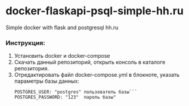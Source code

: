 # docker-flaskapi-psql-simple-hh.ru
Simple docker with flask and postgresql hh.ru

### Инструкция:

1. Установить docker и docker-compose
2. Скачать данный репозиторий, открыть консоль в каталоге репозитория.
3. Отредактировать файл docker-compose.yml в блокноте, указать параметры базы данных:
   ```POSTGRES_DB: "db" имя базы
   POSTGRES_USER: "postgres" пользователь базы```
   POSTGRES_PASSWORD: "123"  пароль базы"

